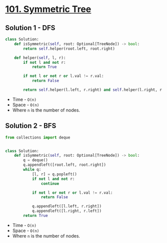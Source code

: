 # [101. Symmetric Tree](https://leetcode.com/problems/symmetric-tree/)

## Solution 1 - DFS

```py
class Solution:
    def isSymmetric(self, root: Optional[TreeNode]) -> bool:
        return self.helper(root.left, root.right)

    def helper(self, l, r):
        if not l and not r:
            return True

        if not l or not r or l.val != r.val:
            return False

        return self.helper(l.left, r.right) and self.helper(l.right, r.left)
```

-   Time - `O(n)`
-   Space - `O(n)`
-   Where `n` is the number of nodes.

## Solution 2 - BFS

```py
from collections import deque


class Solution:
    def isSymmetric(self, root: Optional[TreeNode]) -> bool:
        q = deque()
        q.appendleft([root.left, root.right])
        while q:
            [l, r] = q.popleft()
            if not l and not r:
                continue

            if not l or not r or l.val != r.val:
                return False

            q.appendleft([l.left, r.right])
            q.appendleft([l.right, r.left])
        return True
```

-   Time - `O(n)`
-   Space - `O(n)`
-   Where `n` is the number of nodes.
